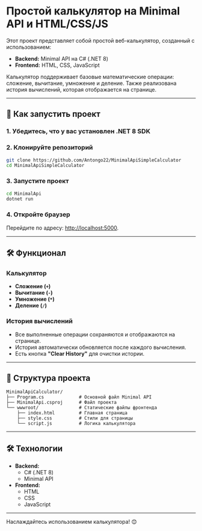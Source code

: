
# Простой калькулятор на Minimal API и HTML/CSS/JS

Этот проект представляет собой простой веб-калькулятор, созданный с использованием:
- **Backend:** Minimal API на C# (.NET 8)
- **Frontend:** HTML, CSS, JavaScript

Калькулятор поддерживает базовые математические операции: сложение, вычитание, умножение и деление. Также реализована история вычислений, которая отображается на странице.

---

## 🚀 Как запустить проект

### 1. Убедитесь, что у вас установлен .NET 8 SDK

### 2. Клонируйте репозиторий
```bash
git clone https://github.com/Antongo22/MinimalApiSimpleCalculator
cd MinimalApiSimpleCalculator
```

### 3. Запустите проект
```bash
cd MinimalApi
dotnet run
```

### 4. Откройте браузер
Перейдите по адресу: [http://localhost:5000](http://localhost:5000).

---

## 🛠️ Функционал

### Калькулятор
- **Сложение (`+`)**
- **Вычитание (`-`)**
- **Умножение (`*`)**
- **Деление (`/`)**

### История вычислений
- Все выполненные операции сохраняются и отображаются на странице.
- История автоматически обновляется после каждого вычисления.
- Есть кнопка **"Clear History"** для очистки истории.

---

## 📂 Структура проекта

```
MinimalApiCalculator/
├── Program.cs             # Основной файл Minimal API
├── MinimalApi.csproj      # Файл проекта
└── wwwroot/               # Статические файлы фронтенда
    ├── index.html         # Главная страница
    ├── style.css          # Стили для страницы
    └── script.js          # Логика калькулятора
```

---

## 🛠️ Технологии

- **Backend:**
  - C# (.NET 8)
  - Minimal API
- **Frontend:**
  - HTML
  - CSS
  - JavaScript

---


Наслаждайтесь использованием калькулятора! 😊
